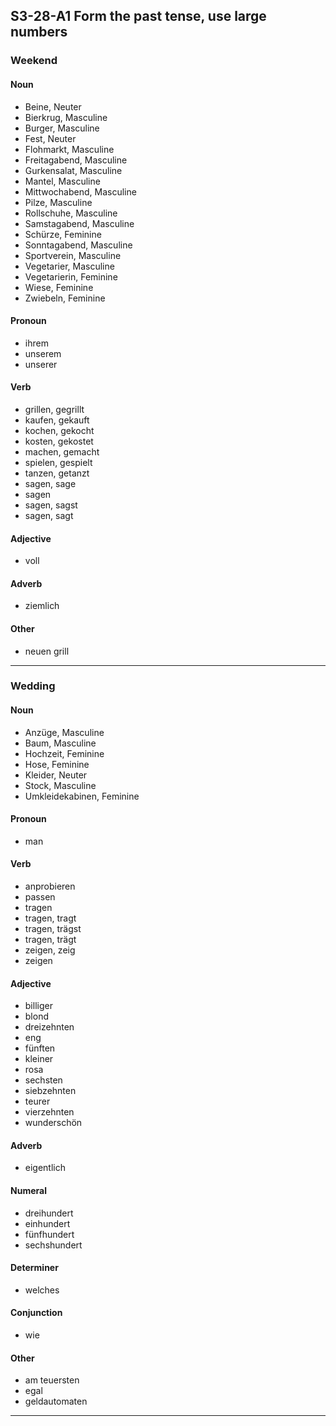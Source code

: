 ## S3-28-A1 Form the past tense, use large numbers
### Weekend
#### Noun
- Beine, Neuter
- Bierkrug, Masculine
- Burger, Masculine
- Fest, Neuter
- Flohmarkt, Masculine
- Freitagabend, Masculine
- Gurkensalat, Masculine
- Mantel, Masculine
- Mittwochabend, Masculine
- Pilze, Masculine
- Rollschuhe, Masculine
- Samstagabend, Masculine
- Schürze, Feminine
- Sonntagabend, Masculine
- Sportverein, Masculine
- Vegetarier, Masculine
- Vegetarierin, Feminine
- Wiese, Feminine
- Zwiebeln, Feminine
#### Pronoun
- ihrem
- unserem
- unserer
#### Verb
- grillen, gegrillt
- kaufen, gekauft
- kochen, gekocht
- kosten, gekostet
- machen, gemacht
- spielen, gespielt
- tanzen, getanzt
- sagen, sage
- sagen
- sagen, sagst
- sagen, sagt
#### Adjective
- voll
#### Adverb
- ziemlich
#### Other
- neuen grill
---
### Wedding
#### Noun
- Anzüge, Masculine
- Baum, Masculine
- Hochzeit, Feminine
- Hose, Feminine
- Kleider, Neuter
- Stock, Masculine
- Umkleidekabinen, Feminine
#### Pronoun
- man
#### Verb
- anprobieren
- passen
- tragen
- tragen, tragt
- tragen, trägst
- tragen, trägt
- zeigen, zeig
- zeigen
#### Adjective
- billiger
- blond
- dreizehnten
- eng
- fünften
- kleiner
- rosa
- sechsten
- siebzehnten
- teurer
- vierzehnten
- wunderschön
#### Adverb
- eigentlich
#### Numeral
- dreihundert
- einhundert
- fünfhundert
- sechshundert
#### Determiner
- welches
#### Conjunction
- wie
#### Other
- am teuersten
- egal
- geldautomaten
---
